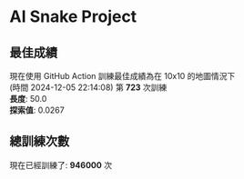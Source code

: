 
# AI Snake Project

## **最佳成績**









































































































































































































































































現在使用 GitHub Action 訓練最佳成績為在 10x10 的地圖情況下  
(時間 2024-12-05 22:14:08) 第 **723** 次訓練  
**長度**: 50.0  
**探索值**: 0.0267



















































































































































































































































































































































































































































































































































## 總訓練次數
現在已經訓練了: **946000** 次
